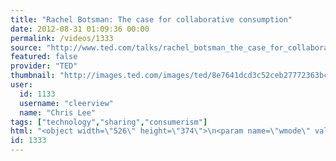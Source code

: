 ```yaml
---
title: "Rachel Botsman: The case for collaborative consumption"
date: 2012-08-31 01:09:36 00:00
permalink: /videos/1333
source: "http://www.ted.com/talks/rachel_botsman_the_case_for_collaborative_consumption.html"
featured: false
provider: "TED"
thumbnail: "http://images.ted.com/images/ted/8e7641dcd3c52ceb27772363bc9efbcfaf8f710a_389x292.jpg"
user:
  id: 1133
  username: "cleerview"
  name: "Chris Lee"
tags: ["technology","sharing","consumerism"]
html: "<object width=\"526\" height=\"374\">\n<param name=\"wmode\" value=\"transparent\"><param name=\"movie\" value=\"http://video.ted.com/assets/player/swf/EmbedPlayer.swf\"><param name=\"allowFullScreen\" value=\"true\"><param name=\"allowScriptAccess\" value=\"always\"><param name=\"wmode\" value=\"transparent\"><param name=\"bgColor\" value=\"#ffffff\"><param name=\"flashvars\" value=\"vu=http://video.ted.com/talk/stream/2010X/Blank/RachelBotsman_2010X-320k.mp4&amp;su=http://images.ted.com/images/ted/tedindex/embed-posters/RachelBotsman-2010X.embed_thumbnail.jpg&amp;vw=512&amp;vh=288&amp;ap=0&amp;ti=1037&amp;lang=en&amp;introDuration=15330&amp;adDuration=4000&amp;postAdDuration=830&amp;adKeys=talk=rachel_botsman_the_case_for_collaborative_consumption;year=2010;theme=the_rise_of_collaboration;theme=not_business_as_usual;event=TEDxSydney;tag=business;tag=cities;tag=collaboration;tag=communication;tag=consumerism;tag=culture;tag=technology;&amp;preAdTag=tconf.ted/embed;tile=1;sz=512x288;\"><embed src=\"http://video.ted.com/assets/player/swf/EmbedPlayer.swf\" pluginspace=\"http://www.macromedia.com/go/getflashplayer\" type=\"application/x-shockwave-flash\" wmode=\"transparent\" bgcolor=\"#ffffff\" width=\"526\" height=\"374\" allowfullscreen=\"true\" allowscriptaccess=\"always\" flashvars=\"vu=http://video.ted.com/talk/stream/2010X/Blank/RachelBotsman_2010X-320k.mp4&amp;su=http://images.ted.com/images/ted/tedindex/embed-posters/RachelBotsman-2010X.embed_thumbnail.jpg&amp;vw=512&amp;vh=288&amp;ap=0&amp;ti=1037&amp;lang=en&amp;introDuration=15330&amp;adDuration=4000&amp;postAdDuration=830&amp;adKeys=talk=rachel_botsman_the_case_for_collaborative_consumption;year=2010;theme=the_rise_of_collaboration;theme=not_business_as_usual;event=TEDxSydney;tag=business;tag=cities;tag=collaboration;tag=communication;tag=consumerism;tag=culture;tag=technology;&amp;preAdTag=tconf.ted/embed;tile=1;sz=512x288;\"></embed></object>"
id: 1333
---
```


